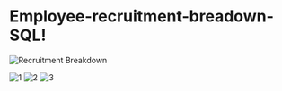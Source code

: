 # Employee-recruitment-breadown-SQL!
![Recruitment Breakdown](https://user-images.githubusercontent.com/61271340/231425671-6eebb09f-8130-44d8-8725-ad30bf1d6449.png)


![1](https://user-images.githubusercontent.com/61271340/231428653-204fa995-113e-4a16-8497-105b1746c549.png)
![2](https://user-images.githubusercontent.com/61271340/231428649-b823048c-ee50-4d77-ab39-2acd4da1d75c.png)
![3](https://user-images.githubusercontent.com/61271340/231428651-7ebeb628-040f-4eeb-a8c3-831336c1040e.png)
